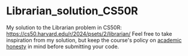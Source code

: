 # Librarian_solution_CS50R
My solution to the Librarian problem in CS50R: https://cs50.harvard.edu/r/2024/psets/2/librarian/
Feel free to take inspiration from my solution, but keep the course's policy  on [academic honesty](https://cs50.harvard.edu/r/2024/honesty/) in mind
before submitting your code.
